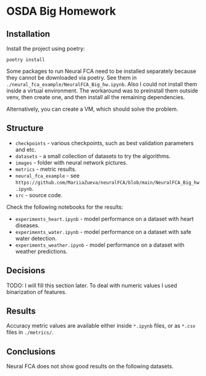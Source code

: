 # OSDA Big Homework

## Installation 

Install the project using poetry:

`poetry install`

Some packages to run Neural FCA need to be installed separately because they cannot be downloaded via poetry. See them in `./neural_fca_example/NeuralFCA_Big_hw.ipynb`. Also I could not install them inside a virtual environment. The workaround was to preinstall them outside venv, then create one, and then install all the remaining dependencies.

Alternatively, you can create a VM, which should solve the problem.

## Structure

* `checkpoints` - various checkpoints, such as best validation parameters and etc.
* `datasets` - a small collection of datasets to try the algorithms.
* `images` - folder with neural network pictures.
* `metrics` - metric results.
* `neural_fca_example` - see `https://github.com/MariiaZueva/neuralFCA/blob/main/NeuralFCA_Big_hw.ipynb`.
* `src` - source code.

Check the following notebooks for the results:
* `experiments_heart.ipynb` - model performance on a dataset with heart diseases.
* `experiments_water.ipynb` - model performance on a dataset with safe water detection.
* `experiments_weather.ipynb` - model performance on a dataset with weather predictions.

## Decisions

TODO: I will fill this section later. To deal with numeric values I used binarization of features. 

## Results

Accuracy metric values are available either inside `*.ipynb` files, or as `*.csv` files in `./metrics/`.

## Conclusions

Neural FCA does not show good results on the following datasets.
